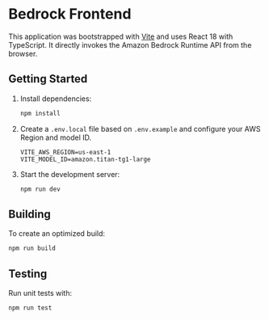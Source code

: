 # Bedrock Frontend

This application was bootstrapped with [Vite](https://vitejs.dev/) and uses React 18 with TypeScript. It directly invokes the Amazon Bedrock Runtime API from the browser.

## Getting Started

1. Install dependencies:
   ```bash
   npm install
   ```
2. Create a `.env.local` file based on `.env.example` and configure your AWS Region and model ID.
   ```env
   VITE_AWS_REGION=us-east-1
   VITE_MODEL_ID=amazon.titan-tg1-large
   ```
3. Start the development server:
   ```bash
   npm run dev
   ```

## Building
To create an optimized build:
```bash
npm run build
```

## Testing
Run unit tests with:
```bash
npm run test
```
